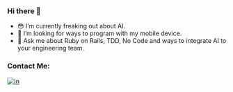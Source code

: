 ### Hi there 👋

- 😳 I’m currently freaking out about AI.
- 🤔 I’m looking for ways to program with my mobile device.
- 💬 Ask me about Ruby on Rails, TDD, No Code and ways to integrate AI to your engineering team.

### Contact Me:

[![in]][in-link]

[in]: https://img.shields.io/badge/LinkedIn-0077B5?style=flat-square&logo=linkedin&logoColor=white

[in-link]: https://www.linkedin.com/in/e3matheus/
